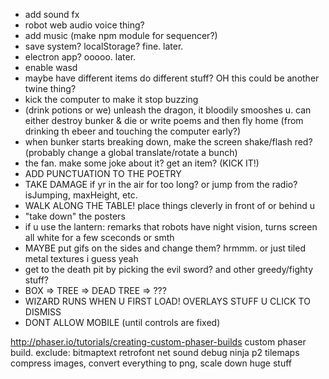 - add sound fx
- robot web audio voice thing?
- add music (make npm module for sequencer?)
- save system? localStorage? fine. later.
- electron app? ooooo. later.
- enable wasd
- maybe have different items do different stuff? OH this could be another twine thing?
- kick the computer to make it stop buzzing
- (drink potions or we) unleash the dragon, it bloodily smooshes u. can either destroy bunker & die or write poems and then fly home (from drinking th ebeer and touching the computer early?)
- when bunker starts breaking down, make the screen shake/flash red? (probably change a global translate/rotate a bunch)
- the fan. make some joke about it? get an item? (KICK IT!)
- ADD PUNCTUATION TO THE POETRY
- TAKE DAMAGE if yr in the air for too long? or jump from the radio? isJumping, maxHeight, etc.
- WALK ALONG THE TABLE! place things cleverly in front of or behind u
- "take down" the posters
- if u use the lantern: remarks that robots have night vision, turns screen all white for a few sceconds or smth
- MAYBE put gifs on the sides and change them? hrmmm. or just tiled metal textures i guess yeah
- get to the death pit by picking the evil sword? and other greedy/fighty stuff?
- BOX => TREE => DEAD TREE => ???
- WIZARD RUNS WHEN U FIRST LOAD! OVERLAYS STUFF U CLICK TO DISMISS
- DONT ALLOW MOBILE (until controls are fixed)


http://phaser.io/tutorials/creating-custom-phaser-builds
custom phaser build. exclude: 
bitmaptext retrofont net sound debug ninja p2 tilemaps
compress images, convert everything to png, scale down huge stuff